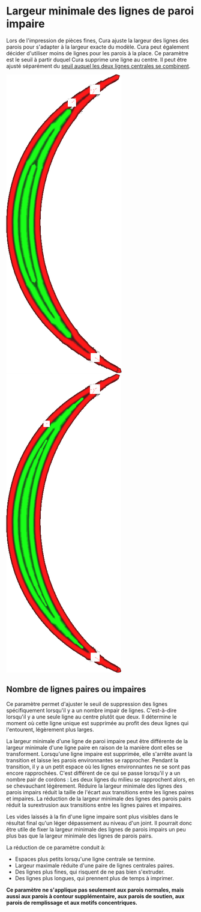 Largeur minimale des lignes de paroi impaire
====
Lors de l'impression de pièces fines, Cura ajuste la largeur des lignes des parois pour s'adapter à la largeur exacte du modèle. Cura peut également décider d'utiliser moins de lignes pour les parois à la place. Ce paramètre est le seuil à partir duquel Cura supprime une ligne au centre. Il peut être ajusté séparément du [seuil auquel les deux lignes centrales se combinent](min_even_wall_line_width.md).

<!--screenshot {
"image_path": "min_wall_line_width_0_34.png",
"models": [{"script": "moon_sickle.scad"}],
"camera_position": [0, 0, 63],
"settings": {
	"min_wall_line_width": 0.34,
	"wall_line_count": 3,
	"wall_transition_angle": 20
},
"layer": 14,
"colours": 32
}-->
<!--screenshot {
"image_path": "min_wall_line_width_odd_0_1.png",
"models": [{"script": "moon_sickle.scad"}],
"camera_position": [0, 0, 63],
"settings": {
	"min_odd_wall_line_width": 0.1,
	"min_wall_line_width": 0.34,
	"wall_line_count": 3,
	"wall_transition_angle": 20
},
"layer": 14,
"colours": 32
}-->
![Lorsque la ligne centrale est trop petite, les deux lignes qui l'entourent sont élargies.](../../../articles/images/min_wall_line_width_0_34.png)
![En réduisant ce réglage, la ligne centrale commence et finit beaucoup plus petit](../../../articles/images/min_wall_line_width_odd_0_1.png)

Nombre de lignes paires ou impaires
----
Ce paramètre permet d'ajuster le seuil de suppression des lignes spécifiquement lorsqu'il y a un nombre impair de lignes. C'est-à-dire lorsqu'il y a une seule ligne au centre plutôt que deux. Il détermine le moment où cette ligne unique est supprimée au profit des deux lignes qui l'entourent, légèrement plus larges.

La largeur minimale d'une ligne de paroi impaire peut être différente de la largeur minimale d'une ligne paire en raison de la manière dont elles se transforment. Lorsqu'une ligne impaire est supprimée, elle s'arrête avant la transition et laisse les parois environnantes se rapprocher. Pendant la transition, il y a un petit espace où les lignes environnantes ne se sont pas encore rapprochées. C'est différent de ce qui se passe lorsqu'il y a un nombre pair de cordons : Les deux lignes du milieu se rapprochent alors, en se chevauchant légèrement. Réduire la largeur minimale des lignes des parois impairs réduit la taille de l'écart aux transitions entre les lignes paires et impaires. La réduction de la largeur minimale des lignes des parois pairs réduit la surextrusion aux transitions entre les lignes paires et impaires.

Les vides laissés à la fin d'une ligne impaire sont plus visibles dans le résultat final qu'un léger dépassement au niveau d'un joint. Il pourrait donc être utile de fixer la largeur minimale des lignes de parois impairs un peu plus bas que la largeur minimale des lignes de parois pairs.

La réduction de ce paramètre conduit à:
* Espaces plus petits lorsqu'une ligne centrale se termine.
* Largeur maximale réduite d'une paire de lignes centrales paires.
* Des lignes plus fines, qui risquent de ne pas bien s'extruder.
* Des lignes plus longues, qui prennent plus de temps à imprimer.

**Ce paramètre ne s'applique pas seulement aux parois normales, mais aussi aux parois à contour supplémentaire, aux parois de soutien, aux parois de remplissage et aux motifs concentriques.**